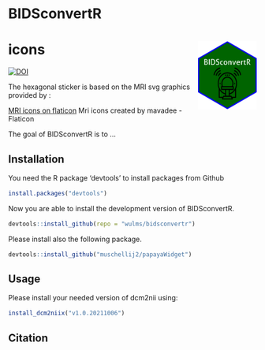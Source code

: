 
<!-- README.md is generated from README.Rmd. Please edit that file -->

# BIDSconvertR

# icons <a href='https://pkg.mitchelloharawild.com/icon'><img src='inst/figure/BIDSconvertR.png' align="right" height="138" /></a>

<!-- badges: start -->

[![DOI](https://zenodo.org/badge/195199025.svg)](https://zenodo.org/badge/latestdoi/195199025)

The hexagonal sticker is based on the MRI svg graphics provided by :

[MRI icons on flaticon](%22https://www.flaticon.com/free-icons/mri%22)
Mri icons created by mavadee - Flaticon</a>

<!-- badges: end -->

The goal of BIDSconvertR is to …

## Installation

You need the R package ‘devtools’ to install packages from Github

``` r
install.packages("devtools")
```

Now you are able to install the development version of BIDSconvertR.

``` r
devtools::install_github(repo = "wulms/bidsconvertr")
```

Please install also the following package.

``` r
devtools::install_github("muschellij2/papayaWidget")
```

## Usage

Please install your needed version of dcm2nii using:

``` r
install_dcm2niix("v1.0.20211006")
```

## Citation
